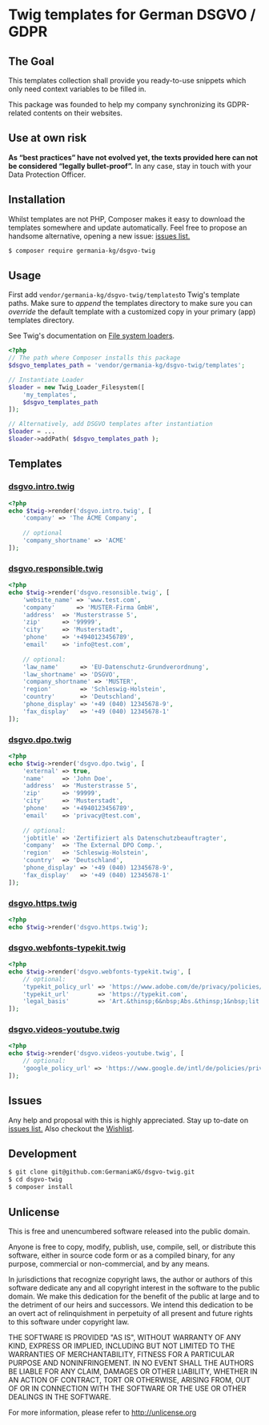 # Twig templates for German DSGVO / GDPR 

## The Goal 

This templates collection shall provide you ready-to-use snippets which only need context variables to be filled in. 

This package was founded to help my company synchronizing its GDPR-related contents on their websites.

## Use at own risk

**As “best practices” have not evolved yet, the texts provided here can not be considered “legally bullet-proof”.** In any case, stay in touch with your Data Protection Officer.

## Installation

Whilst templates are not PHP, Composer makes it easy to download the templates somewhere and update automatically. Feel free to propose an handsome alternative, opening a new issue: [issues list.][i0]

```bash
$ composer require germania-kg/dsgvo-twig
```

## Usage
First add `vendor/germania-kg/dsgvo-twig/templates`to Twig's template paths. Make sure to *append* the templates directory to make sure you can *override* the default template with a customized copy in your primary (app) templates directory. 

See Twig's documentation on [File system loaders](https://twig.symfony.com/doc/2.x/api.html#built-in-loaders).

```php
<?php
// The path where Composer installs this package
$dsgvo_templates_path = 'vendor/germania-kg/dsgvo-twig/templates';

// Instantiate Loader
$loader = new Twig_Loader_Filesystem([
	'my_templates',
	$dsgvo_templates_path
]);

// Alternatively, add DSGVO templates after instantiation
$loader = ...
$loader->addPath( $dsgvo_templates_path );
```



## Templates



### [dsgvo.intro.twig](templates/dsgvo.intro.twig)

```php
<?php
echo $twig->render('dsgvo.intro.twig', [
	'company' => 'The ACME Company',
	
	// optional
	'company_shortname' => 'ACME'
]);
```

### [dsgvo.responsible.twig](templates/dsgvo.responsible.twig)

```php
<?php
echo $twig->render('dsgvo.resonsible.twig', [
	'website_name' => 'www.test.com',
	'company'      => 'MUSTER-Firma GmbH',
	'address'  => 'Musterstrasse 5',
	'zip'      => '99999',
	'city'     => 'Musterstadt',
	'phone'    => '+4940123456789',
	'email'    => 'info@test.com',
	
	// optional:
	'law_name'      => 'EU-Datenschutz-Grundverordnung',
	'law_shortname' => 'DSGVO',
	'company_shortname' => 'MUSTER',
	'region'        => 'Schleswig-Holstein',
	'country'       => 'Deutschland',
	'phone_display' => '+49 (040) 12345678-9',
	'fax_display'   => '+49 (040) 12345678-1'
]);
```

### [dsgvo.dpo.twig](templates/dsgvo.dpo.twig)

```php
<?php
echo $twig->render('dsgvo.dpo.twig', [
	'external' => true,
	'name'     => 'John Doe',
	'address'  => 'Musterstrasse 5',
	'zip'      => '99999',
	'city'     => 'Musterstadt',
	'phone'    => '+4940123456789',
	'email'    => 'privacy@test.com',
	
	// optional:
	'jobtitle' => 'Zertifiziert als Datenschutzbeauftragter',
	'company'  => 'The External DPO Comp.',
	'region'   => 'Schleswig-Holstein',
	'country'  => 'Deutschland',
	'phone_display' => '+49 (040) 12345678-9',
	'fax_display'   => '+49 (040) 12345678-1'
]);
```

### [dsgvo.https.twig](dsgvo.https.twig)

```php
<?php
echo $twig->render('dsgvo.https.twig');
```



### [dsgvo.webfonts-typekit.twig](dsgvo.webfonts-typekit.twig)

```php
<?php
echo $twig->render('dsgvo.webfonts-typekit.twig', [
	// optional:
	'typekit_policy_url' => 'https://www.adobe.com/de/privacy/policies/typekit.html',
	'typekit_url'        => 'https://typekit.com',
	'legal_basis'        => 'Art.&thinsp;6&nbsp;Abs.&thinsp;1&nbsp;lit.&thinsp;f&nbsp;DSGVO'
]);
```



### [dsgvo.videos-youtube.twig](dsgvo.videos-youtube.twig)

```php
<?php
echo $twig->render('dsgvo.videos-youtube.twig', [
	// optional:
	'google_policy_url' => 'https://www.google.de/intl/de/policies/privacy/'
]);
```





## Issues

Any help and proposal with this is highly appreciated. Stay up to-date on [issues list.][i0] Also checkout the [Wishlist][i1].

[i0]: https://github.com/GermaniaKG/dsgvo-twig/issues
[i1]: https://github.com/GermaniaKG/dsgvo-twig/issues/4


## Development

```bash
$ git clone git@github.com:GermaniaKG/dsgvo-twig.git
$ cd dsgvo-twig
$ composer install
```



## Unlicense

This is free and unencumbered software released into the public domain.

Anyone is free to copy, modify, publish, use, compile, sell, or
distribute this software, either in source code form or as a compiled
binary, for any purpose, commercial or non-commercial, and by any
means.

In jurisdictions that recognize copyright laws, the author or authors
of this software dedicate any and all copyright interest in the
software to the public domain. We make this dedication for the benefit
of the public at large and to the detriment of our heirs and
successors. We intend this dedication to be an overt act of
relinquishment in perpetuity of all present and future rights to this
software under copyright law.

THE SOFTWARE IS PROVIDED "AS IS", WITHOUT WARRANTY OF ANY KIND,
EXPRESS OR IMPLIED, INCLUDING BUT NOT LIMITED TO THE WARRANTIES OF
MERCHANTABILITY, FITNESS FOR A PARTICULAR PURPOSE AND NONINFRINGEMENT.
IN NO EVENT SHALL THE AUTHORS BE LIABLE FOR ANY CLAIM, DAMAGES OR
OTHER LIABILITY, WHETHER IN AN ACTION OF CONTRACT, TORT OR OTHERWISE,
ARISING FROM, OUT OF OR IN CONNECTION WITH THE SOFTWARE OR THE USE OR
OTHER DEALINGS IN THE SOFTWARE.

For more information, please refer to <http://unlicense.org>

